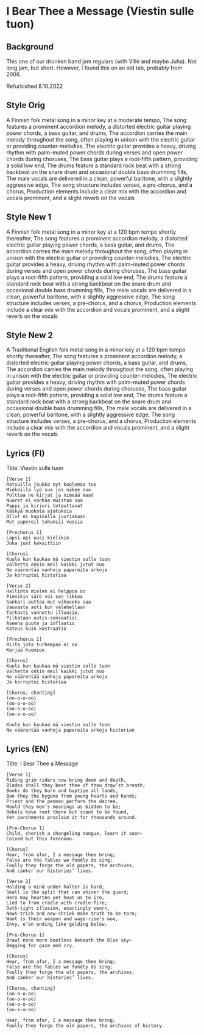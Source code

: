 # I Bear Thee a Message (Viestin sulle tuon)

## Background
This one of our drunken band jam regulars (with Ville and maybe Juha). Not long jam, but short. However, I found this on an old tab, probably from 2006.

Refurbished 8.10.2022

## Style Orig
A Finnish folk metal song in a minor key at a moderate tempo,
The song features a prominent accordion melody, a distorted electric guitar playing power chords, a bass guitar, and drums,
The accordion carries the main melody throughout the song, often playing in unison with the electric guitar or providing counter-melodies,
The electric guitar provides a heavy, driving rhythm with palm-muted power chords during verses and open power chords during choruses,
The bass guitar plays a root-fifth pattern, providing a solid low end,
The drums feature a standard rock beat with a strong backbeat on the snare drum and occasional double bass drumming fills,
The male vocals are delivered in a clean, powerful baritone, with a slightly aggressive edge,
The song structure includes verses, a pre-chorus, and a chorus,
Production elements include a clear mix with the accordion and vocals prominent, and a slight reverb on the vocals

## Style New 1
A Finnish folk metal song in a minor key at a 120 bpm tempo shortly thereafter,
The song features a prominent accordion melody, a distorted electric guitar playing power chords, a bass guitar, and drums,
The accordion carries the main melody throughout the song, often playing in unison with the electric guitar or providing counter-melodies,
The electric guitar provides a heavy, driving rhythm with palm-muted power chords during verses and open power chords during choruses,
The bass guitar plays a root-fifth pattern, providing a solid low end,
The drums feature a standard rock beat with a strong backbeat on the snare drum and occasional double bass drumming fills,
The male vocals are delivered in a clean, powerful baritone, with a slightly aggressive edge,
The song structure includes verses, a pre-chorus, and a chorus,
Production elements include a clear mix with the accordion and vocals prominent, and a slight reverb on the vocals

## Style New 2
A Traditional English folk metal song in a minor key at a 120 bpm tempo shortly thereafter,
The song features a prominent accordion melody, a distorted electric guitar playing power chords, a bass guitar, and drums,
The accordion carries the main melody throughout the song, often playing in unison with the electric guitar or providing counter-melodies,
The electric guitar provides a heavy, driving rhythm with palm-muted power chords during verses and open power chords during choruses,
The bass guitar plays a root-fifth pattern, providing a solid low end,
The drums feature a standard rock beat with a strong backbeat on the snare drum and occasional double bass drumming fills,
The male vocals are delivered in a clean, powerful baritone, with a slightly aggressive edge,
The song structure includes verses, a pre-chorus, and a chorus,
Production elements include a clear mix with the accordion and vocals prominent, and a slight reverb on the vocals

## Lyrics (FI)
Title: Viestin sulle tuon

```
[Verse 1]
Ratsuilla joukko nyt kuolemaa tuo
Miekoilla lyö sua jos näkee nuo
Polttaa ne kirjat ja nimeää maat
Nuoret ei vanhaa muistaa saa
Pappi ja kirjuri toteuttavat
Käskyä muokata ajatuksia
Ollut ei kapinalla juuriakaan
Mut papereil tuhansii vuosia

[Prechorus 1]
Lapsi opi uusi kielikin
Joka just keksittiin

[Chorus]
Kuule kun kaukaa mä viestin sulle tuon
Valhetta onkin meil kaikki jutut nuo
Ne väärentää vanhoja papereita arkoja
Ja korruptoi historiaa
 
[Verse 2]
Hallinta mielen ei helppoa oo
Pienikin särö voi sen rikkoo
Sankari auttaa mut vihaseks saa
Vauvasta asti kun valehellaan
Tarkasti vannottu illuusio,
Pilkataan uutis-sensaatiol
Aseena puute ja inflaatio
Kateus kuin kastraatio

[Prechorus 1]
Riita jota turhempaa ei oo
Kerjää huomioo

[Chorus]
Kuule kun kaukaa mä viestin sulle tuon
Valhetta onkin meil kaikki jutut nuo
Ne väärentää vanhoja papereita arkoja
Ja korruptoi historiaa

[Chorus, chanting]
(oo-o-o-oo)
(oo-o-o-oo)
(oo-o-o-oo)
(oo-o-o-oo)

Kuule kun kaukaa mä viestin sulle tuon
Ne väärentää vanhoja papereita arkoja historian
```






## Lyrics (EN)
Title: I Bear Thee a Message

```
[Verse 1]
Riding grim riders now bring doom and death,
Blades shall they beat thee if thou draw’st breath;
Books do they burn and baptize all lands,
Ban they the bygone from young hearts and hands;
Priest and the penman perform the decree,
Mould they men’s meanings as bidden to be;
Rebels have root there but scant to be found,
Yet parchments proclaim it for thousands around.

[Pre-Chorus 1]
Child, cherish a changeling tongue, learn it soon—
Coined but this forenoon.

[Chorus]
Hear, from afar, I a message thee bring;
False are the fables we fondly do sing;
Foully they forge the old papers, the archives,
And canker our histories’ lives.

[Verse 2]
Holding a mind under halter is hard,
Small is the split that can shiver the guard;
Hero may hearten yet heat us to ire,
Lied to from cradle with cradle-fire;
Oath-tight illusion, exactingly sworn,
News-trick and new-shriek make truth to be torn;
Want is their weapon and wage-rise’s woe,
Envy, e’en ending like gelding below.

[Pre-Chorus 1]
Brawl none more bootless beneath the blue sky—
Begging for gaze and cry.

[Chorus]
Hear, from afar, I a message thee bring;
False are the fables we fondly do sing;
Foully they forge the old papers, the archives,
And canker our histories’ lives.

[Chorus, chanting]
(oo-o-o-oo)
(oo-o-o-oo)
(oo-o-o-oo)
(oo-o-o-oo)

Hear, from afar, I a message thee bring;
Foully they forge the old papers, the archives of history.

```
